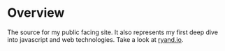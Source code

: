 # Overview
The source for my public facing site. It also represents my first deep dive into javascript and web technologies. Take a look at [ryand.io](http://ryand.io).
